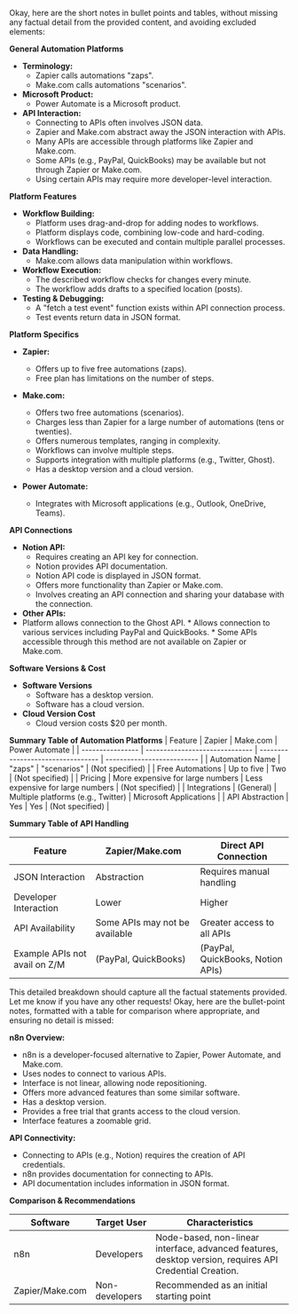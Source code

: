 Okay, here are the short notes in bullet points and tables, without missing any factual detail from the provided content, and avoiding excluded elements:

**General Automation Platforms**

*   **Terminology:**
    *   Zapier calls automations "zaps".
    *   Make.com calls automations "scenarios".
*   **Microsoft Product:**
    *   Power Automate is a Microsoft product.
*   **API Interaction:**
    *  Connecting to APIs often involves JSON data.
    *   Zapier and Make.com abstract away the JSON interaction with APIs.
    *  Many APIs are accessible through platforms like Zapier and Make.com.
    *  Some APIs (e.g., PayPal, QuickBooks) may be available but not through Zapier or Make.com.
    *   Using certain APIs may require more developer-level interaction.

**Platform Features**

*  **Workflow Building:**
    *  Platform uses drag-and-drop for adding nodes to workflows.
    *  Platform displays code, combining low-code and hard-coding.
    *  Workflows can be executed and contain multiple parallel processes.
*   **Data Handling:**
    *   Make.com allows data manipulation within workflows.
*  **Workflow Execution:**
   *   The described workflow checks for changes every minute.
   * The workflow adds drafts to a specified location (posts).
* **Testing & Debugging:**
   *   A "fetch a test event" function exists within API connection process.
   *  Test events return data in JSON format.

**Platform Specifics**

*   **Zapier:**
    *   Offers up to five free automations (zaps).
    *   Free plan has limitations on the number of steps.
*   **Make.com:**
    *   Offers two free automations (scenarios).
    *   Charges less than Zapier for a large number of automations (tens or twenties).
    *   Offers numerous templates, ranging in complexity.
    *   Workflows can involve multiple steps.
    *   Supports integration with multiple platforms (e.g., Twitter, Ghost).
    *   Has a desktop version and a cloud version.

*   **Power Automate:**
    *   Integrates with Microsoft applications (e.g., Outlook, OneDrive, Teams).

**API Connections**

*   **Notion API:**
    *   Requires creating an API key for connection.
    *   Notion provides API documentation.
    *   Notion API code is displayed in JSON format.
    *   Offers more functionality than Zapier or Make.com.
    *   Involves creating an API connection and sharing your database with the connection.
*   **Other APIs:**
   *  Platform allows connection to the Ghost API.
    *   Allows connection to various services including PayPal and QuickBooks.
    *   Some APIs accessible through this method are not available on Zapier or Make.com.

**Software Versions & Cost**

* **Software Versions**
    *  Software has a desktop version.
    * Software has a cloud version.
* **Cloud Version Cost**
    * Cloud version costs $20 per month.

**Summary Table of Automation Platforms**
| Feature          | Zapier                         | Make.com                         | Power Automate             |
| ---------------- | ------------------------------ | --------------------------------- | -------------------------- |
| Automation Name  | "zaps"                         | "scenarios"                       |  (Not specified)          |
| Free Automations | Up to five                      | Two                               |  (Not specified)          |
| Pricing          | More expensive for large numbers | Less expensive for large numbers |  (Not specified)          |
| Integrations     |  (General)                       | Multiple platforms (e.g., Twitter) | Microsoft Applications   |
| API Abstraction   |  Yes                            | Yes                               |  (Not specified)        |

**Summary Table of API Handling**

| Feature                 | Zapier/Make.com                 | Direct API Connection        |
|--------------------------|----------------------------------|-----------------------------|
|JSON Interaction        | Abstraction                      | Requires manual handling     |
| Developer Interaction    | Lower                            | Higher                       |
| API Availability       | Some APIs may not be available  | Greater access to all APIs     |
| Example APIs not avail on Z/M   |  (PayPal, QuickBooks) | (PayPal, QuickBooks, Notion APIs)        |

This detailed breakdown should capture all the factual statements provided. Let me know if you have any other requests!
Okay, here are the bullet-point notes, formatted with a table for comparison where appropriate, and ensuring no detail is missed:

**n8n Overview:**

*   n8n is a developer-focused alternative to Zapier, Power Automate, and Make.com.
*   Uses nodes to connect to various APIs.
*   Interface is not linear, allowing node repositioning.
*   Offers more advanced features than some similar software.
*   Has a desktop version.
*   Provides a free trial that grants access to the cloud version.
*   Interface features a zoomable grid.

**API Connectivity:**

*   Connecting to APIs (e.g., Notion) requires the creation of API credentials.
*   n8n provides documentation for connecting to APIs.
*   API documentation includes information in JSON format.

**Comparison & Recommendations**

| Software                | Target User        | Characteristics                                |
|-------------------------|--------------------|-------------------------------------------------|
| n8n                     | Developers         |  Node-based, non-linear interface, advanced features, desktop version, requires API Credential Creation. |
| Zapier/Make.com  | Non-developers   | Recommended as an initial starting point        |
